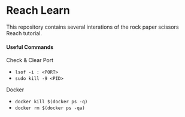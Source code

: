 # Reach Learn

This repository contains several interations of the rock paper scissors Reach tutorial.

#### Useful Commands
Check & Clear Port
- `lsof -i : <PORT>`
- `sudo kill -9 <PID>`

Docker
- `docker kill $(docker ps -q)`
- `docker rm $(docker ps -qa)`

